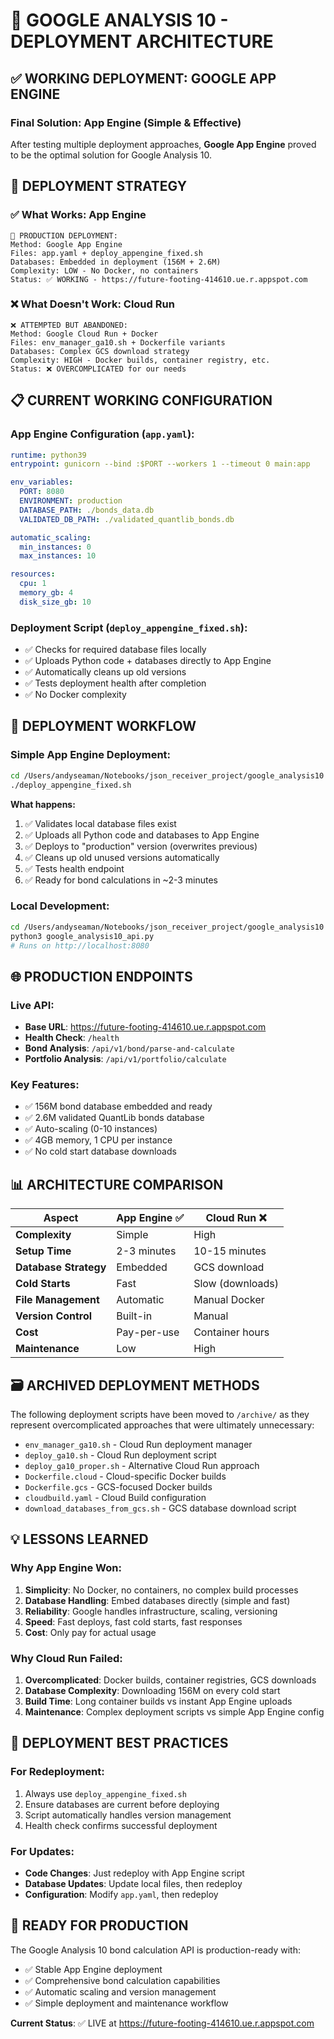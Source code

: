 # 🚀 GOOGLE ANALYSIS 10 - DEPLOYMENT ARCHITECTURE

## ✅ **WORKING DEPLOYMENT: GOOGLE APP ENGINE**

### **Final Solution: App Engine (Simple & Effective)**
After testing multiple deployment approaches, **Google App Engine** proved to be the optimal solution for Google Analysis 10.

## 🎯 **DEPLOYMENT STRATEGY**

### **✅ What Works: App Engine**
```
🚀 PRODUCTION DEPLOYMENT:
Method: Google App Engine
Files: app.yaml + deploy_appengine_fixed.sh
Databases: Embedded in deployment (156M + 2.6M)
Complexity: LOW - No Docker, no containers
Status: ✅ WORKING - https://future-footing-414610.ue.r.appspot.com
```

### **❌ What Doesn't Work: Cloud Run**
```
❌ ATTEMPTED BUT ABANDONED:
Method: Google Cloud Run + Docker
Files: env_manager_ga10.sh + Dockerfile variants
Databases: Complex GCS download strategy
Complexity: HIGH - Docker builds, container registry, etc.
Status: ❌ OVERCOMPLICATED for our needs
```

## 📋 **CURRENT WORKING CONFIGURATION**

### **App Engine Configuration (`app.yaml`):**
```yaml
runtime: python39
entrypoint: gunicorn --bind :$PORT --workers 1 --timeout 0 main:app

env_variables:
  PORT: 8080
  ENVIRONMENT: production
  DATABASE_PATH: ./bonds_data.db
  VALIDATED_DB_PATH: ./validated_quantlib_bonds.db

automatic_scaling:
  min_instances: 0
  max_instances: 10

resources:
  cpu: 1
  memory_gb: 4
  disk_size_gb: 10
```

### **Deployment Script (`deploy_appengine_fixed.sh`):**
- ✅ Checks for required database files locally
- ✅ Uploads Python code + databases directly to App Engine
- ✅ Automatically cleans up old versions
- ✅ Tests deployment health after completion
- ✅ No Docker complexity

## 🔄 **DEPLOYMENT WORKFLOW**

### **Simple App Engine Deployment:**
```bash
cd /Users/andyseaman/Notebooks/json_receiver_project/google_analysis10
./deploy_appengine_fixed.sh
```

**What happens:**
1. ✅ Validates local database files exist
2. ✅ Uploads all Python code and databases to App Engine
3. ✅ Deploys to "production" version (overwrites previous)
4. ✅ Cleans up old unused versions automatically
5. ✅ Tests health endpoint
6. ✅ Ready for bond calculations in ~2-3 minutes

### **Local Development:**
```bash
cd /Users/andyseaman/Notebooks/json_receiver_project/google_analysis10
python3 google_analysis10_api.py
# Runs on http://localhost:8080
```

## 🌐 **PRODUCTION ENDPOINTS**

### **Live API:**
- **Base URL**: https://future-footing-414610.ue.r.appspot.com
- **Health Check**: `/health`
- **Bond Analysis**: `/api/v1/bond/parse-and-calculate`
- **Portfolio Analysis**: `/api/v1/portfolio/calculate`

### **Key Features:**
- ✅ 156M bond database embedded and ready
- ✅ 2.6M validated QuantLib bonds database
- ✅ Auto-scaling (0-10 instances)
- ✅ 4GB memory, 1 CPU per instance
- ✅ No cold start database downloads

## 📊 **ARCHITECTURE COMPARISON**

| Aspect | App Engine ✅ | Cloud Run ❌ |
|--------|---------------|---------------|
| **Complexity** | Simple | High |
| **Setup Time** | 2-3 minutes | 10-15 minutes |
| **Database Strategy** | Embedded | GCS download |
| **Cold Starts** | Fast | Slow (downloads) |
| **File Management** | Automatic | Manual Docker |
| **Version Control** | Built-in | Manual |
| **Cost** | Pay-per-use | Container hours |
| **Maintenance** | Low | High |

## 🗃️ **ARCHIVED DEPLOYMENT METHODS**

The following deployment scripts have been moved to `/archive/` as they represent 
overcomplicated approaches that were ultimately unnecessary:

- `env_manager_ga10.sh` - Cloud Run deployment manager
- `deploy_ga10.sh` - Cloud Run deployment script  
- `deploy_ga10_proper.sh` - Alternative Cloud Run approach
- `Dockerfile.cloud` - Cloud-specific Docker builds
- `Dockerfile.gcs` - GCS-focused Docker builds
- `cloudbuild.yaml` - Cloud Build configuration
- `download_databases_from_gcs.sh` - GCS database download script

## 💡 **LESSONS LEARNED**

### **Why App Engine Won:**
1. **Simplicity**: No Docker, no containers, no complex build processes
2. **Database Handling**: Embed databases directly (simple and fast)
3. **Reliability**: Google handles infrastructure, scaling, versioning
4. **Speed**: Fast deploys, fast cold starts, fast responses
5. **Cost**: Only pay for actual usage

### **Why Cloud Run Failed:**
1. **Overcomplicated**: Docker builds, container registries, GCS downloads
2. **Database Complexity**: Downloading 156M on every cold start
3. **Build Time**: Long container builds vs instant App Engine uploads
4. **Maintenance**: Complex deployment scripts vs simple App Engine config

## 🎯 **DEPLOYMENT BEST PRACTICES**

### **For Redeployment:**
1. Always use `deploy_appengine_fixed.sh`
2. Ensure databases are current before deploying
3. Script automatically handles version management
4. Health check confirms successful deployment

### **For Updates:**
- **Code Changes**: Just redeploy with App Engine script
- **Database Updates**: Update local files, then redeploy
- **Configuration**: Modify `app.yaml`, then redeploy

## 🚀 **READY FOR PRODUCTION**

The Google Analysis 10 bond calculation API is production-ready with:
- ✅ Stable App Engine deployment
- ✅ Comprehensive bond calculation capabilities
- ✅ Automatic scaling and version management
- ✅ Simple deployment and maintenance workflow

**Current Status**: ✅ LIVE at https://future-footing-414610.ue.r.appspot.com
